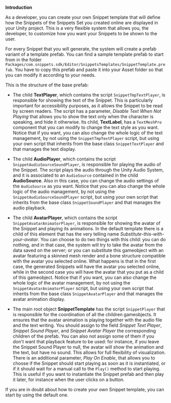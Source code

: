 **Introduction** 

As a developer, you can create your own Snippet template that will define how the Snippets of the Snippets Set you created online are displayed in your Unity project. This is a very flexible system that allows you, the developer, to customize how you want your Snippets to be shown to the user.

For every Snippet that you will generate, the system will create a prefab variant of a template prefab. You can find a sample template prefab to start from in the folder `Packages/com.snippets.sdk/Editor/SnippetsTemplates/SnippetTemplate.prefab`. You have to copy this prefab and paste it into your Asset folder so that you can modify it according to your needs.

This is the structure of the base prefab:

- The child **TextPlayer**, which contains the script `SnippetTmpTextPlayer`, is responsible for showing the text of the Snippet. This is particularly important for accessibility purposes, as it allows the Snippet to be read by screen readers. The script has a parameter, *Disable Text When Not Playing* that allows you to show the text only when the character is speaking, and hide it otherwise. Its child, **TextLabel**, has a `TextMeshPro` component that you can modify to change the text style as you want. Notice that if you want, you can also change the whole logic of the text management, by not using the `SnippetTmpTextPlayer` script, but using your own script that inherits from the base class `SnippetTextPlayer` and that manages the text display.

- The child **AudioPlayer**, which contains the script `SnippetAudioSourceSoundPlayer`, is responsible for playing the audio of the Snippet. The script plays the audio through the Unity Audio System, and it is associated to an `AudioSource` contained in the child **AudioSource**. Also in this case, you can change the audio settings of the `AudioSource` as you want. Notice that you can also change the whole logic of the audio management, by not using the `SnippetAudioSourceSoundPlayer` script, but using your own script that inherits from the base class `SnippetSoundPlayer` and that manages the audio playback.

- The child **AvatarPlayer**, which contains the script `SnippetAvatarAnimatorPlayer`, is responsible for showing the avatar of the Snippet and playing its animations. In the default template there is a child of this element that has the very telling name *Substitute-this-with-your-avatar*. You can choose to do two things with this child: you can do nothing, and in that case, the system will try to take the avatar from the data saved on the server; or you can substitute this gameobject with an avatar featuring a skinned mesh render and a bone structure compatible with the avatar you selected online. What happens is that in the first case, the generated Snippets will have the avatar you selected online, while in the second case you will have the avatar that you put as a child of this gameobject. Notice that if you want, you can also change the whole logic of the avatar management, by not using the `SnippetAvatarAnimatorPlayer` script, but using your own script that inherits from the base class `SnippetAvatarPlayer` and that manages the avatar animation display.

- The main root object **SnippetTemplate** has the script `SnippetPlayer` that is responsible for the coordination of all the children gameobjects. It ensures that the avatar animation is playing together with the audio file and the text writing. You should assign to the field *Snippet Text Player*, *Snippet Sound Player*, and *Snippet Avatar Player* the corresponding children of the prefab. You can also not assign some of them if you don't want that playback feature to be used: for instance, if you leave the Snippet Sound Player to null, the avatar will show the animation and the text, but have no sound. This allows for full flexibility of visualization. There is an additional parameter, *Play On Enable*, that allows you to choose if the Snippet should start playing as soon as it is instantiated, or if it should wait for a manual call to the `Play()` method to start playing. This is useful if you want to instantiate the Snippet prefab and then play it later, for instance when the user clicks on a button.

If you are in doubt about how to create your own Snippet template, you can start by using the default one.